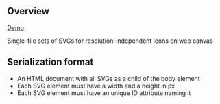 ## Overview

[Demo](https://protomaps.github.io/protosprites/examples/display.html)

Single-file sets of SVGs for resolution-independent icons on web canvas

## Serialization format

* An HTML document with all SVGs as a child of the body element
* Each SVG element must have a width and a height in px
* Each SVG element must have an unique ID attribute naming it